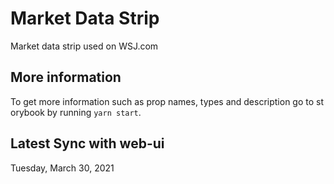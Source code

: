 # Market Data Strip

Market data strip used on WSJ.com

## More information

To get more information such as prop names, types and description go to storybook by running `yarn start`.

## Latest Sync with web-ui

Tuesday, March 30, 2021
